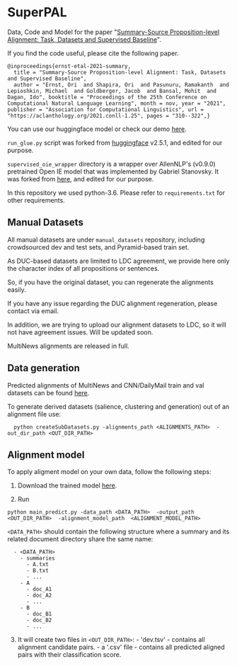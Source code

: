 # SuperPAL

Data, Code and Model for the paper "[Summary-Source Proposition-level Alignment: Task, Datasets and Supervised Baseline](https://aclanthology.org/2021.conll-1.25.pdf)".

 If you find the code useful, please cite the following paper.
  ```
  @inproceedings{ernst-etal-2021-summary,
    title = "Summary-Source Proposition-level Alignment: Task, Datasets and Supervised Baseline",
    author = "Ernst, Ori  and Shapira, Ori  and Pasunuru, Ramakanth  and Lepioshkin, Michael  and Goldberger, Jacob  and Bansal, Mohit  and Dagan, Ido", booktitle = "Proceedings of the 25th Conference on Computational Natural Language Learning", month = nov, year = "2021", publisher = "Association for Computational Linguistics", url = "https://aclanthology.org/2021.conll-1.25", pages = "310--322",}
  ```

You can use our huggingface model or check our demo [here](https://huggingface.co/biu-nlp/superpal).


`run_glue.py` script was forked from [huggingface](https://github.com/huggingface/transformers) v2.5.1, and edited for our purpose.

`supervised_oie_wrapper` directory is a wrapper over AllenNLP's (v0.9.0) pretrained Open IE model that was implemented by Gabriel Stanovsky. It was forked from [here](https://github.com/gabrielStanovsky/supervised_oie_wrapper), and edited for our purpose.

In this repository we used python-3.6. Please refer to `requirements.txt` for other requirements.


## Manual Datasets ##

All manual datasets are under `manual_datasets` repository, including crowdsourced dev and test sets, and Pyramid-based train set.

As DUC-based datasets are limited to LDC agreement, we provide here only the character index of all propositions or sentences.

So, if you have the original dataset, you can regenerate the alignments easily.

If you have any issue regarding the DUC alignment regeneration, please contact via email.

In addition, we are trying to upload our alignment datasets to LDC, so it will not have agreement issues. Will be updated soon.


MultiNews alignments are released in full.



## Data generation ##

Predicted alignments of MultiNews and CNN/DailyMail train and val datasets can be found [here](https://drive.google.com/drive/folders/1JnRrdbENzBLpbae5ZIKmil1fuZhm2toc?usp=sharing).

To generate derived datasets (salience, clustering and generation) out of an alignment file use:
```
  python createSubDatasets.py -alignments_path <ALIGNMENTS_PATH>  -out_dir_path <OUT_DIR_PATH>
```

## Alignment model ##
To apply aligment model on your own data, follow the following steps:
  1. Download the trained model [here](https://drive.google.com/drive/folders/1kTaZQVxUm-RWbF71QpOue5xDuV7-IP2i?usp=sharing).

  2. Run
  ```
  python main_predict.py -data_path <DATA_PATH>  -output_path <OUT_DIR_PATH>  -alignment_model_path  <ALIGNMENT_MODEL_PATH>
  ```
  `<DATA_PATH>` should contain the following structure where a summary and its related document directory share the same name:
      
      - <DATA_PATH>
        - summaries
          - A.txt
          - B.txt
          - ...
        - A
          - doc_A1
          - doc_A2
          - ...
        - B
          - doc_B1
          - doc_B2
          - ...
         
  3. It will create two files in `<OUT_DIR_PATH>`:
    - 'dev.tsv' - contains all alignment candidate pairs.
    - a '.csv' file - contains all predicted aligned pairs with their classification score.

